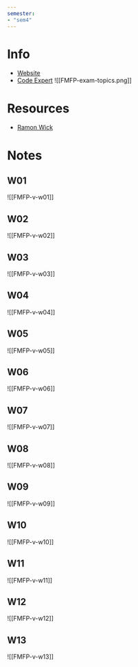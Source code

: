 ```yaml
---
semester:
- "sem4"
---
```

# Info
- [Website](https://infsec.ethz.ch/education/ss2025/fmfp.html)
- [Code Expert](https://expert.ethz.ch/enrolled/SS25/fmfp/exercises)
![[FMFP-exam-topics.png]]

# Resources
- [Ramon Wick](https://n.ethz.ch/~rawick/#/formalMethodsFunctionalProgramming)


# Notes

## W01
![[FMFP-v-w01]]

## W02
![[FMFP-v-w02]]

## W03
![[FMFP-v-w03]]

## W04
![[FMFP-v-w04]]

## W05
![[FMFP-v-w05]]

## W06
![[FMFP-v-w06]]

## W07
![[FMFP-v-w07]]

## W08
![[FMFP-v-w08]]

## W09
![[FMFP-v-w09]]

## W10
![[FMFP-v-w10]]

## W11
![[FMFP-v-w11]]

## W12
![[FMFP-v-w12]]

## W13
![[FMFP-v-w13]]
